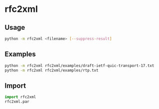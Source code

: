 # rfc2xml

## Usage
```bash
python -m rfc2xml <filename> [--suppress-result]
```

## Examples
```bash
python -m rfc2xml rfc2xml/examples/draft-ietf-quic-transport-17.txt
python -m rfc2xml rfc2xml/examples/rtp.txt
```

## Import
```python
import rfc2xml
rfc2xml.par
```